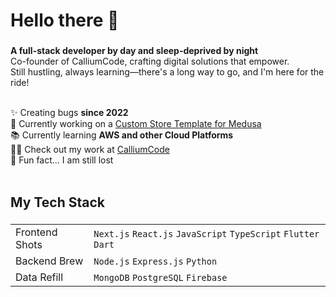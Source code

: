 <h1 align="left">Hello there 👋</h1>

###

**A full-stack developer by day and sleep-deprived by night** <br>
Co-founder of CalliumCode, crafting digital solutions that empower.<br>
Still hustling, always learning—there's a long way to go, and I'm here for the ride!<br><br>


✨ Creating bugs **since 2022**<br>
🔭 Currently working on a [Custom Store Template for Medusa](https://github.com/MobScythe/medusa-custom-storefront)<br>
📚 Currently learning **AWS and other Cloud Platforms**<br>
👨‍💻 Check out my work at [CalliumCode](https://calliumcode.com/)<br>
🎲 Fun fact... I am still lost<br><br>

###

<h2 align="left">My Tech Stack</h2>

###

| | |
| --- | --- |
| Frontend Shots | `Next.js` `React.js` `JavaScript` `TypeScript` `Flutter` `Dart` |
| Backend Brew | `Node.js` `Express.js` `Python` |
| Data Refill | `MongoDB` `PostgreSQL` `Firebase` |

###
